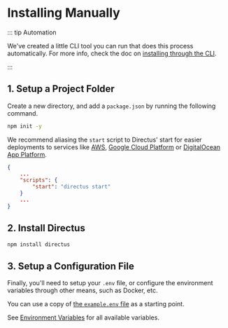 # Installing Manually

::: tip Automation

We've created a little CLI tool you can run that does this process automatically. For more info, check the doc on
[installing through the CLI](/getting-started/installation/cli/).

:::

## 1. Setup a Project Folder

Create a new directory, and add a `package.json` by running the following command.

```bash
npm init -y
```

We recommend aliasing the `start` script to Directus' start for easier deployments to services like
[AWS](/getting-started/installation/aws/), [Google Cloud Platform](/getting-started/installation/gcp) or
[DigitalOcean App Platform](/getting-started/installation/digitalocean-app-platform/).

```json
{
	...
	"scripts": {
		"start": "directus start"
	}
	...
}
```

## 2. Install Directus

```bash
npm install directus
```

## 3. Setup a Configuration File

Finally, you'll need to setup your `.env` file, or configure the environment variables through other means, such as
Docker, etc.

You can use a copy of [the `example.env` file](https://github.com/directus/directus/blob/main/api/example.env) as a
starting point.

See [Environment Variables](/configuration/config-options/#general) for all available variables.

